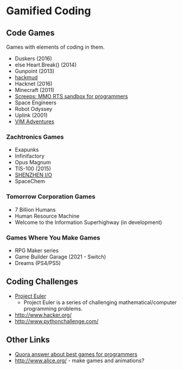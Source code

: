 
# Gamified Coding

## Code Games

Games with elements of coding in them.

- Duskers (2016)
- else Heart.Break() (2014)
- Gunpoint (2013)
- [hackmud](https://www.hackmud.com/)
- Hacknet (2016)
- Minecraft (2011)
- [Screeps: MMO RTS sandbox for programmers](https://screeps.com/)
- Space Engineers
- Robot Odyssey
- Uplink (2001)
- [VIM Adventures](https://vim-adventures.com/)

### Zachtronics Games

- Exapunks
- Infinifactory
- Opus Magnum
- TIS-100 (2015)
- [SHENZHEN I/O](http://store.steampowered.com/app/504210/)
- SpaceChem

### Tomorrow Corporation Games

- 7 Billion Humans
- Human Resource Machine
- Welcome to the Information Superhighway (in development)

### Games Where You Make Games

- RPG Maker series
- Game Builder Garage (2021 - Switch)
- Dreams (PS4/PS5)

## Coding Challenges

- [Project Euler](https://projecteuler.net/)
    - Project Euler is a series of challenging mathematical/computer programming problems.
- http://www.hacker.org/
- http://www.pythonchallenge.com/

## Other Links

- [Quora answer about best games for programmers](https://www.quora.com/What-are-the-best-games-out-there-for-programmers)
- http://www.alice.org/ - make games and animations?
